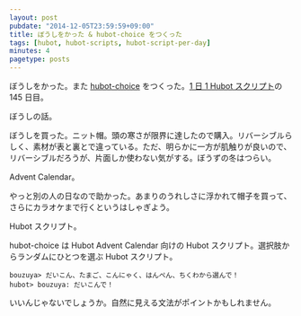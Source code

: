 ```yaml
---
layout: post
pubdate: "2014-12-05T23:59:59+09:00"
title: ぼうしをかった & hubot-choice をつくった
tags: [hubot, hubot-scripts, hubot-script-per-day]
minutes: 4
pagetype: posts
---
```

ぼうしをかった。また [hubot-choice][gh:bouzuya/hubot-choice] をつくった。[1 日 1 Hubot スクリプト][hubot-script-per-day]の 145 日目。

ぼうしの話。

ぼうしを買った。ニット帽。頭の寒さが限界に達したので購入。リバーシブルらしく、素材が表と裏とで違っている。ただ、明らかに一方が肌触りが良いので、リバーシブルだろうが、片面しか使わない気がする。ぼうずの冬はつらい。

Advent Calendar。

やっと別の人の日なので助かった。あまりのうれしさに浮かれて帽子を買って、さらにカラオケまで行くというはしゃぎよう。

Hubot スクリプト。

hubot-choice は Hubot Advent Calendar 向けの Hubot スクリプト。選択肢からランダムにひとつを選ぶ Hubot スクリプト。

    bouzuya> だいこん、たまご、こんにゃく、はんぺん、ちくわから選んで！
    hubot> bouzuya: だいこんで！

いいんじゃないでしょうか。自然に見える文法がポイントかもしれません。

[hubot-adventar-2014]: http://www.adventar.org/calendars/384
[hubot-adventar-2014-1]: http://qiita.com/bouzuya/items/c7d0ad80c357aab6b696
[hubot-adventar-2014-2]: http://qiita.com/bouzuya/items/11c0c6da2b3ad54b827f
[hubot-adventar-2014-3]: http://qiita.com/bouzuya/items/2a200c9e8a45e2478bc2
[hubot-adventar-2014-4]: http://qiita.com/bouzuya/items/4c0206d72ff22ade9339
[hubot-script-per-day]: http://blog.bouzuya.net/posts?tags=hubot-script-per-day
[gh:bouzuya/hubot-choice]: https://github.com/bouzuya/hubot-choice
